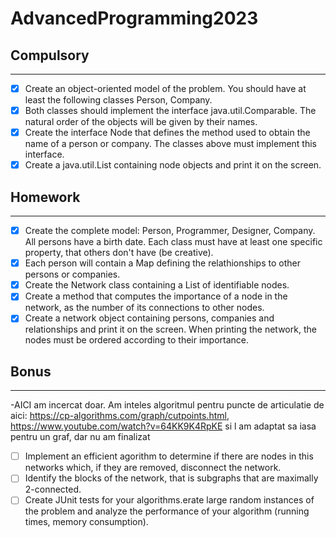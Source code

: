 # AdvancedProgramming2023

## Compulsory

------

- [x] Create an object-oriented model of the problem. You should have at least the following classes Person, Company.
- [x] Both classes should implement the interface java.util.Comparable. The natural order of the objects will be given by their names.
- [x] Create the interface Node that defines the method used to obtain the name of a person or company. The classes above must implement this interface.
- [x] Create a java.util.List containing node objects and print it on the screen.

## Homework

------  
- [x] Create the complete model: Person, Programmer, Designer, Company. All persons have a birth date. Each class must have at least one specific property, that others don't have (be creative).
- [x] Each person will contain a Map defining the relathionships to other persons or companies.
- [x] Create the Network class containing a List of identifiable nodes.
- [x] Create a method that computes the importance of a node in the network, as the number of its connections to other nodes.
- [x] Create a network object containing persons, companies and relationships and print it on the screen. When printing the network, the nodes must be ordered according to their importance.

## Bonus

------  


-AICI am incercat doar. Am inteles algoritmul pentru puncte de articulatie de aici: https://cp-algorithms.com/graph/cutpoints.html, https://www.youtube.com/watch?v=64KK9K4RpKE si l am adaptat sa iasa pentru un graf, dar nu am finalizat
- [ ] Implement an efficient agorithm to determine if there are nodes in this networks which, if they are removed, disconnect the network.
- [ ] Identify the blocks of the network, that is subgraphs that are maximally 2-connected.
- [ ] Create JUnit tests for your algorithms.erate large random instances of the problem and analyze the performance of your algorithm (running times, memory consumption).
